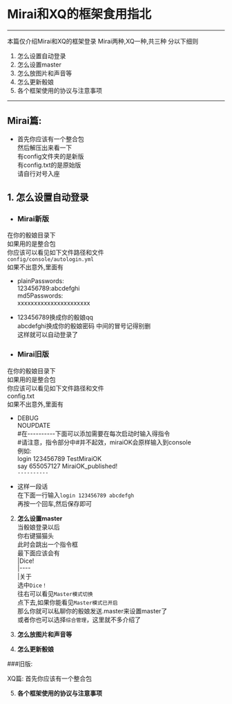 # Mirai和XQ的框架食用指北

------
本篇仅介绍Mirai和XQ的框架登录
Mirai两种,XQ一种,共三种
分以下细则
1. 怎么设置自动登录
2. 怎么设置master
3. 怎么放图片和声音等
4. 怎么更新骰娘
5. 各个框架使用的协议与注意事项

------
## Mirai篇:
- 首先你应该有一个整合包  
然后解压出来看一下  
有config文件夹的是新版  
有config.txt的是原始版  
请自行对号入座  

## 1. **怎么设置自动登录**   
 - ### **Mirai新版**  
  在你的骰娘目录下  
  如果用的是整合包  
  你应该可以看见如下文件路径和文件  
   `config/console/autologin.yml`  
  如果不出意外,里面有  
   - plainPasswords:  
  123456789:abcdefghi  
  md5Passwords:  
  xxxxxxxxxxxxxxxxxxxxxx  
  
  - 123456789换成你的骰娘qq  
  abcdefghi换成你的骰娘密码  中间的冒号记得别删  
  这样就可以自动登录了  
 - ### **Mirai旧版**  
  在你的骰娘目录下   
  如果用的是整合包  
  你应该可以看见如下文件路径和文件  
  config.txt  
  如果不出意外,里面有  
   - DEBUG   
   NOUPDATE   
   #在----------下面可以添加需要在每次启动时输入得指令  
   #请注意，指令部分中#并不起效，miraiOK会原样输入到console  
   例如:  
   login 123456789 TestMiraiOK  
   say 655057127 MiraiOK_published!   
   `----------`  
 
  - 这样一段话  
  在下面一行输入`login 123456789 abcdefgh`  
  再按一个回车,然后保存即可  
 2. **怎么设置master**  
 当骰娘登录以后    
 你右键猫猫头   
 此时会跳出一个指令框   
 最下面应该会有   
 |Dice!    
 |----   
 |关于   
 选中`Dice！`  
 往右可以看见`Master模式切换`  
 点下去,如果你能看见`Master模式已开启`  
 那么你就可以私聊你的骰娘发送.master来设置master了  
 或者你也可以选择`综合管理`，这里就不多介绍了  
3. **怎么放图片和声音等**
 
4. **怎么更新骰娘**
 

###旧版:


XQ篇:
首先你应该有一个整合包



5. **各个框架使用的协议与注意事项**
 
